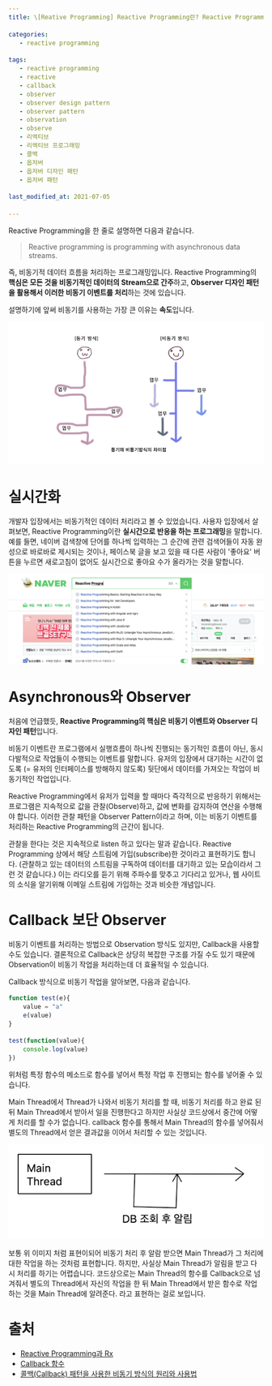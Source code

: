 ```yaml
---
title: \[Reative Programming] Reactive Programming란? Reactive Programming 간단하게 정리하기

categories: 
   - reactive programming
   
tags:
   - reactive programming
   - reactive
   - callback
   - observer
   - observer design pattern
   - observer pattern
   - observation
   - observe
   - 리엑티브
   - 리엑티브 프로그래밍
   - 콜백
   - 옵저버
   - 옵저버 디자인 패턴
   - 옵저버 패턴

last_modified_at: 2021-07-05 

---
```

Reactive Programming을 한 줄로 설명하면 다음과 같습니다. 
> Reactive programming is programming with asynchronous data streams.

즉, 비동기적 데이터 흐름을 처리하는 프로그래밍입니다. Reactive Programming의 **핵심은 모든 것을 비동기적인 데이터의 Stream으로 간주**하고, **Observer 디자인 패턴을 활용해서 이러한 비동기 이벤트를 처리**하는 것에 있습니다.

설명하기에 앞써 비동기를 사용하는 가장 큰 이유는 **속도**입니다. 

![Reactive%20Programming%E1%84%85%E1%85%A1%E1%86%AB%20Reactive%20Programming%20%E1%84%80%E1%85%A1%E1%86%AB%E1%84%83%E1%85%A1%2068ea60523b354987bece35b05a2ec385/Untitled%201.png](https://github.com/choiseonjae/choiseonjae.github.io/blob/master/assets/reactive%20programming/synchronouse%20vs%20asynchronous.png?raw=true)


# 실시간화

개발자 입장에서는 비동기적인 데이터 처리라고 볼 수 있었습니다. 사용자 입장에서 살펴보면, Reactive Programming이란 **실시간으로 반응을 하는 프로그래밍**을 말합니다. 예를 들면, 네이버 검색창에 단어를 하나씩 입력하는 그 순간에 관련 검색어들이 자동 완성으로 바로바로 제시되는 것이나, 페이스북 글을 보고 있을 때 다른 사람이 '좋아요' 버튼을 누르면 새로고침이 없어도 실시간으로 좋아요 수가 올라가는 것을 말합니다.

![Reactive%20Programming%E1%84%85%E1%85%A1%E1%86%AB%20Reactive%20Programming%20%E1%84%80%E1%85%A1%E1%86%AB%E1%84%83%E1%85%A1%2068ea60523b354987bece35b05a2ec385/Untitled.png](https://github.com/choiseonjae/choiseonjae.github.io/blob/master/assets/reactive%20programming/naver%20example.png?raw=true)

# Asynchronous와 Observer

처음에 언급했듯, **Reactive Programming의 핵심은 비동기 이벤트와 Observer 디자인 패턴**입니다.  

비동기 이벤트란 프로그램에서 실행흐름이 하나씩 진행되는 동기적인 흐름이 아닌, 동시 다발적으로 작업들이 수행되는 이벤트를 말합니다. 유저의 입장에서 대기하는 시간이 없도록 (= 유저의 인터페이스를 방해하지 않도록) 뒷단에서 데이터를 가져오는 작업이 비동기적인 작업입니다. 

Reactive Programming에서 유저가 입력을 할 때마다 즉각적으로 반응하기 위해서는 프로그램은 지속적으로 값을 관찰(Observe)하고, 값에 변화를 감지하여 연산을 수행해야 합니다. 이러한 관찰 패턴을 Observer Pattern이라고 하며, 이는 비동기 이벤트를 처리하는 Reactive Programming의 근간이 됩니다.

관찰을 한다는 것은 지속적으로 listen 하고 있다는 말과 같습니다. Reactive Programming 상에서 해당 스트림에 가입(subscribe)한 것이라고 표현하기도 합니다. (관찰하고 있는 데이터의 스트림을 구독하여 데이터를 대기하고 있는 모습이라서 그런 것 같습니다.) 이는 라디오를 듣기 위해 주파수를 맞추고 기다리고 있거나, 웹 사이트의 소식을 알기위해 이메일 스트림에 가입하는 것과 비슷한 개념입니다.

# Callback 보단 Observer

비동기 이벤트를 처리하는 방법으로 Observation 방식도 있지만, Callback을 사용할 수도 있습니다. 결론적으로 Callback은 상당히 복잡한 구조를 가질 수도 있기 때문에 Observation이 비동기 작업을 처리하는데 더 효율적일 수 있습니다. 

Callback 방식으로 비동기 작업을 알아보면, 다음과 같습니다.

```jsx
function test(e){
	value = "a"
	e(value)
}

test(function(value){
	console.log(value)
})
```

위처럼 특정 함수의 메소드로 함수를 넣어서 특정 작업 후 진행되는 함수를 넣어줄 수 있습니다. 

Main Thread에서 Thread가 나와서 비동기 처리를 할 때, 비동기 처리를 하고 완료 된 뒤 Main Thread에서 받아서 일을 진행한다고 하지만 사실상 코드상에서 중간에 어떻게 처리를 할 수가 없습니다. callback 함수를 통해서 Main Thread의 함수를 넣어줘서 별도의 Thread에서 얻은 결과값을 이어서 처리할 수 있는 것입니다.

![Reactive%20Programming%E1%84%85%E1%85%A1%E1%86%AB%20Reactive%20Programming%20%E1%84%80%E1%85%A1%E1%86%AB%E1%84%83%E1%85%A1%2068ea60523b354987bece35b05a2ec385/Untitled%202.png](https://github.com/choiseonjae/choiseonjae.github.io/blob/master/assets/reactive%20programming/Main%20Thread%20example.png?raw=true)

보통 위 이미지 처럼 표현이되어 비동기 처리 후 알람 받으면 Main Thread가 그 처리에 대한 작업을 하는 것처럼 표현합니다. 하지만, 사실상 Main Thread가 알림을 받고 다시 처리를 하기는 어렵습니다. 코드상으로는 Main Thread의 함수를 Callback으로 넘겨줘서 별도의 Thread에서 자신의 작업을 한 뒤 Main Thread에서 받은 함수로 작업하는 것을 Main Thread에 알려준다. 라고 표현하는 걸로 보입니다.

# 출처

- [Reactive Programming과 Rx](https://m.blog.naver.com/jdub7138/220983291803)
- [Callback 함수](https://velog.io/@hyksmine/call-back..-i4k1xple94)
- [콜백(Callback) 패턴을 사용한 비동기 방식의 원리와 사용법](https://codevang.tistory.com/187)
<!--stackedit_data:
eyJoaXN0b3J5IjpbOTAwODQyNTYxLC0xNTk2MTA3MDE1LC0xNj
E1NjY0MTkwXX0=
-->